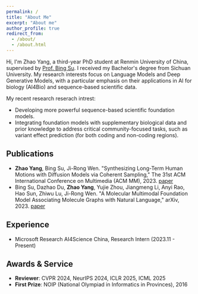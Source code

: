 ```yaml
---
permalink: /
title: "About Me"
excerpt: "About me"
author_profile: true
redirect_from: 
  - /about/
  - /about.html
---
```


<!-- Hi, I'm Zhao Yang, a ~~first~~ 2nd year PhD student at Renmin University of China. I got my bachelor degree in Sichuan University. My research interests are focused on Deep Generative Models, Representation Learning, and their applications in AI4Science.

Publications 
======
- **Zhao Yang**, Bing Su, Ji-Rong Wen. Synthesizing Long-Term Human Motions with Diffusion Models via Coherent Sampling, The 31th ACM International Conference on Multimedia (ACM MM), 2023, [paper](https://dl.acm.org/doi/10.1145/3581783.3611887)
- Bing Su, Dazhao Du, **Zhao Yang**, Yujie Zhou, Jiangmeng Li, Anyi Rao, Hao Sun, Zhiwu Lu, Ji-Rong Wen. A Molecular Multimodal Foundation Model Associating Molecule Graphs with Natural Language, arXiv [paper](https://arxiv.org/abs/2209.05481)

Experience
======
- Microsoft Research AI4Science China, Research Intern, 2023.11 - Present

Awards & Service
======
- Reviewer: CVPR 2024, NeurIPS 2024
- Outstanding Undergraduate Thesis of Sichuan University, 2022
- First Prize of NOIP (National Olympiad in Informatics in Provinces), 2016

Teaching
======
- Artificial Intelligence and Python Programming, TA, RUC, 2023
- Comprehensive Artificial Intelligence Design, TA, RUC, 2023
 -->
<!-- ## About Me -->
Hi, I'm Zhao Yang, a third-year PhD student at Renmin University of China, supervised by [Prof. Bing Su](https://gsai.ruc.edu.cn/bingsu). I received my Bachelor's degree from Sichuan University. My research interests focus on Language Models and Deep Generative Models, with a particular emphasis on their applications in AI for biology (AI4Bio) and sequence-based scientific data.

My recent research reserach intrest:
- Developing more powerful sequence-based scientific foundation models.
- Integrating foundation models with supplementary biological data and prior knowledge to address critical community-focused tasks, such as variant effect prediction (for both coding and non-coding regions).
<!-- I work closely with [Dr. Chuan Cao](https://www.microsoft.com/en-us/research/people/chuancao/) and [Dr. Yingce Xia](https://www.microsoft.com/en-us/research/people/yinxia/). -->

## Publications
- **Zhao Yang**, Bing Su, Ji-Rong Wen. "Synthesizing Long-Term Human Motions with Diffusion Models via Coherent Sampling," The 31st ACM International Conference on Multimedia (ACM MM), 2023. [paper](https://dl.acm.org/doi/10.1145/3581783.3611887)
- Bing Su, Dazhao Du, **Zhao Yang**, Yujie Zhou, Jiangmeng Li, Anyi Rao, Hao Sun, Zhiwu Lu, Ji-Rong Wen. "A Molecular Multimodal Foundation Model Associating Molecule Graphs with Natural Language," arXiv, 2023. [paper](https://arxiv.org/abs/2209.05481)

## Experience
- Microsoft Research AI4Science China, Research Intern (2023.11 - Present)

## Awards & Service
- **Reviewer**: CVPR 2024, NeurIPS 2024, ICLR 2025, ICML 2025
- **First Prize**: NOIP (National Olympiad in Informatics in Provinces), 2016

<!-- ## Teaching
- **Teaching Assistant**, Renmin University of China
  - Artificial Intelligence and Python Programming, 2023
  - Comprehensive Artificial Intelligence Design, 2023 -->
